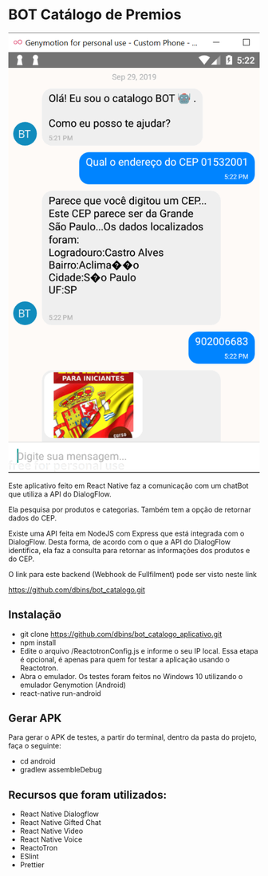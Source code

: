 # BOT Catálogo de Premios

![Aplicativo](images/bot_commerce.png)

Este aplicativo feito em React Native faz a comunicação com um chatBot que utiliza a API do DialogFlow.

Ela pesquisa por produtos e categorias. Também tem a opção de retornar dados do CEP.

Existe uma API feita em NodeJS com Express que está integrada com o DialogFlow. Desta forma, de acordo com o que a API do DialogFlow identifica, ela faz a consulta para retornar as informações dos produtos e do CEP.

O link para este backend (Webhook de Fullfilment) pode ser visto neste link

https://github.com/dbins/bot_catalogo.git

## Instalação

- git clone https://github.com/dbins/bot_catalogo_aplicativo.git
- npm install
- Edite o arquivo /ReactotronConfig.js e informe o seu IP local. Essa etapa é opcional, é apenas para quem for testar a aplicação usando o Reactotron.
- Abra o emulador. Os testes foram feitos no Windows 10 utilizando o emulador Genymotion (Android)
- react-native run-android

## Gerar APK

Para gerar o APK de testes, a partir do terminal, dentro da pasta do projeto, faça o seguinte:

- cd android
- gradlew assembleDebug

## Recursos que foram utilizados:

* React Native Dialogflow
* React Native Gifted Chat
* React Native Video
* React Native Voice
* ReactoTron
* ESlint
* Prettier




